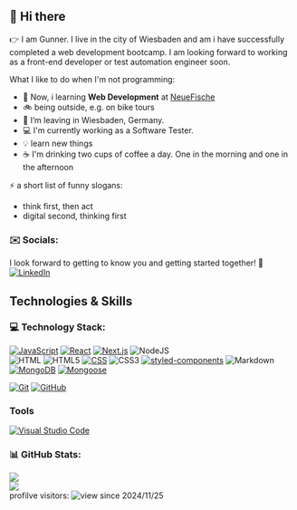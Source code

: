 ## 👋 Hi there

:point_right: I am Gunner. I live in the city of Wiesbaden and am i have successfully completed a web development bootcamp. I am looking forward to working as a front-end developer or test automation engineer soon.

 What I like to do when I'm not programming:
 
- 🤔 Now, i learning **Web Development** at [NeueFische](https://www.neuefische.de/)
- :bike: being outside, e.g. on bike tours
- :seedling: I’m leaving in Wiesbaden, Germany.
- 💻 I'm currently working as a Software Tester.
- :bulb: learn new things
- :coffee: I'm drinking two cups of coffee a day. One in the morning and one in the afternoon


⚡️ a short list of funny slogans:
  - think first, then act
  - digital second, thinking first



### :envelope: Socials:
I look forward to getting to know you and getting started together! :rocket:
<br>
[![LinkedIn](https://img.shields.io/badge/LinkedIn-%230077B5.svg?logo=linkedin&logoColor=white)](https://www.linkedin.com/in/g-kerber) 

## Technologies & Skills
### 💻 Technology Stack:

 
[![JavaScript](https://img.shields.io/badge/JavaScript-F7DF1E?logo=javascript&logoColor=000)](#)
[![React](https://img.shields.io/badge/React-%2320232a.svg?logo=react&logoColor=%2361DAFB)](#)
[![Next.js](https://img.shields.io/badge/Next.js-black?logo=next.js&logoColor=white)](#)
![NodeJS](https://img.shields.io/badge/node.js-6DA55F?logo=node.js&logoColor=white)
<br>
![HTML](https://img.shields.io/badge/HTML-%23E34F26.svg?logo=html5&logoColor=white)
![HTML5](https://img.shields.io/badge/html5-%23E34F26.svg?logo=html5&logoColor=white)
[![CSS](https://img.shields.io/badge/CSS-1572B6?logo=css3&logoColor=fff)](#)
![CSS3](https://img.shields.io/badge/css3-%231572B6.svg?logo=css3&logoColor=white)
[![styled-components](https://img.shields.io/badge/styled--components-DB7093?logo=styledcomponents&logoColor=fff)](#)
![Markdown](https://img.shields.io/badge/markdown-%23000000.svg?logo=markdown&logoColor=white) 
<br>
[![MongoDB](https://img.shields.io/badge/MongoDB-%234ea94b.svg?logo=mongodb&logoColor=white)](#)
[![Mongoose](https://img.shields.io/badge/Database-Mongoose-blue)](#)

[![Git](https://img.shields.io/badge/Git-F05032?logo=git&logoColor=fff)](#)
[![GitHub](https://img.shields.io/badge/GitHub-%23121011.svg?logo=github&logoColor=white)](#)

### Tools
[![Visual Studio Code](https://custom-icon-badges.demolab.com/badge/Visual%20Studio%20Code-0078d7.svg?logo=vsc&logoColor=white)](#)

### 📊 GitHub Stats:
 ![](https://github-readme-stats.vercel.app/api/top-langs/?username=g-kerber&theme=dark&hide_border=false&include_all_commits=false&count_private=false&layout=compact)<br/>
![](https://github-readme-streak-stats.herokuapp.com/?user=g-kerber&theme=dark&hide_border=false)<br/>
 profilve visitors: ![view since 2024/11/25](https://visitor-badge-deno.deno.dev/G-Kerber.G-Kerber.svg)

<!--
**G-Kerber/G-Kerber** is a ✨ _special_ ✨ repository because its `README.md` (this file) appears on your GitHub profile.

Here are some ideas to get you started:

- 🔭 I’m currently working on ...
- 🌱 I’m currently learning ...
- 👯 I’m looking to collaborate on ...
- 🤔 I’m looking for help with ...
- 💬 Ask me about ...
- 📫 How to reach me: ...
- 😄 Pronouns: ...
- ⚡ Fun fact: ...
-->
